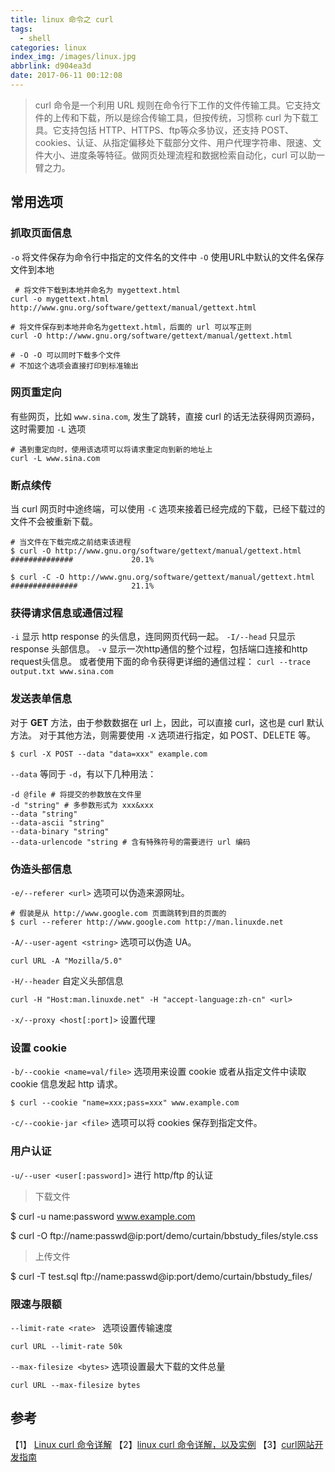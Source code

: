 ```yaml
---
title: linux 命令之 curl
tags:
  - shell
categories: linux
index_img: /images/linux.jpg
abbrlink: d904ea3d
date: 2017-06-11 00:12:08
---
```


> curl 命令是一个利用 URL 规则在命令行下工作的文件传输工具。它支持文件的上传和下载，所以是综合传输工具，但按传统，习惯称 curl 为下载工具。它支持包括 HTTP、HTTPS、ftp等众多协议，还支持 POST、cookies、认证、从指定偏移处下载部分文件、用户代理字符串、限速、文件大小、进度条等特征。做网页处理流程和数据检索自动化，curl 可以助一臂之力。

<!--more-->

## 常用选项
### **抓取页面信息**

`-o` 将文件保存为命令行中指定的文件名的文件中
`-O` 使用URL中默认的文件名保存文件到本地

```shell
 # 将文件下载到本地并命名为 mygettext.html
curl -o mygettext.html http://www.gnu.org/software/gettext/manual/gettext.html

# 将文件保存到本地并命名为gettext.html，后面的 url 可以写正则
curl -O http://www.gnu.org/software/gettext/manual/gettext.html

# -O -O 可以同时下载多个文件
# 不加这个选项会直接打印到标准输出
```
### 网页重定向
有些网页，比如 `www.sina.com`, 发生了跳转，直接 curl 的话无法获得网页源码，这时需要加 `-L` 选项

```shell
# 遇到重定向时，使用该选项可以将请求重定向到新的地址上
curl -L www.sina.com
```

### 断点续传
当 curl 网页时中途终端，可以使用 `-C` 选项来接着已经完成的下载，已经下载过的文件不会被重新下载。

```shell
# 当文件在下载完成之前结束该进程
$ curl -O http://www.gnu.org/software/gettext/manual/gettext.html
##############             20.1%

$ curl -C -O http://www.gnu.org/software/gettext/manual/gettext.html
###############            21.1%
```
### 获得请求信息或通信过程
`-i` 显示 http response 的头信息，连同网页代码一起。
`-I/--head` 只显示 response 头部信息。
`-v` 显示一次http通信的整个过程，包括端口连接和http request头信息。
或者使用下面的命令获得更详细的通信过程：
`curl --trace output.txt www.sina.com`

### 发送表单信息
对于 **GET** 方法，由于参数数据在 url 上，因此，可以直接 curl，这也是 curl 默认方法。
对于其他方法，则需要使用 `-X` 选项进行指定，如 POST、DELETE 等。

```shell
$ curl -X POST --data "data=xxx" example.com
```
`--data` 等同于 `-d`，有以下几种用法：

```shell
-d @file # 将提交的参数放在文件里
-d "string" # 多参数形式为 xxx&xxx
--data "string"
--data-ascii "string"
--data-binary "string"
--data-urlencode "string # 含有特殊符号的需要进行 url 编码
```
### 伪造头部信息
`-e/--referer <url>` 选项可以伪造来源网址。

```shell
# 假装是从 http://www.google.com 页面跳转到目的页面的
$ curl --referer http://www.google.com http://man.linuxde.net
```

`-A/--user-agent <string>` 选项可以伪造 UA。

```shell
curl URL -A "Mozilla/5.0"
```

`-H/--header` 自定义头部信息

```shell
curl -H "Host:man.linuxde.net" -H "accept-language:zh-cn" <url>
```
`-x/--proxy <host[:port]>` 设置代理

### 设置 cookie
`-b/--cookie <name=val/file>` 选项用来设置 cookie 或者从指定文件中读取 cookie 信息发起 http 请求。

```shell
$ curl --cookie "name=xxx;pass=xxx" www.example.com
```
`-c/--cookie-jar <file>` 选项可以将 cookies 保存到指定文件。


### 用户认证
`-u/--user <user[:password]>` 进行 http/ftp 的认证

> 下载文件
>
$ curl -u name:password www.example.com
>
$ curl -O ftp://name:passwd@ip:port/demo/curtain/bbstudy_files/style.css
> 上传文件
>
$ curl -T test.sql ftp://name:passwd@ip:port/demo/curtain/bbstudy_files/


### 限速与限额

 `--limit-rate <rate> ` 选项设置传输速度

```shell
curl URL --limit-rate 50k
```

 `--max-filesize <bytes>` 选项设置最大下载的文件总量

 ```shell
 curl URL --max-filesize bytes
 ```


## 参考
【1】 [Linux curl 命令详解](http://aiezu.com/article/linux_curl_command.html)
【2】[linux curl 命令详解，以及实例](http://blog.51yip.com/linux/1049.html)
【3】[curl网站开发指南](http://www.ruanyifeng.com/blog/2011/09/curl.html)
